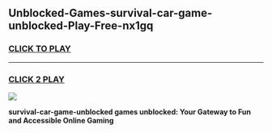 
## Unblocked-Games-survival-car-game-unblocked-Play-Free-nx1gq
<h3>
<a href="https://premium76.site?title=survival-car-game-unblocked&ref=18A">CLICK TO PLAY</a></h3>
<hr>

<h3>
<a href="https://premium76.site?title=survival-car-game-unblocked&ref=18A">CLICK 2 PLAY</a>
  
</h3>

<a href="https://premium76.site?title=survival-car-game-unblocked&ref=18A"><img src="https://clearcache.store/games.png"></a>


**survival-car-game-unblocked games unblocked: Your Gateway to Fun and Accessible Online Gaming**
